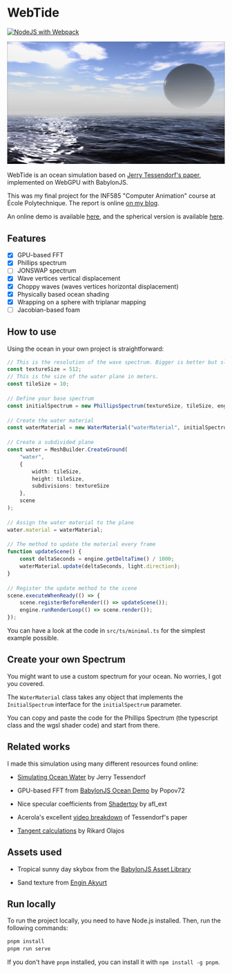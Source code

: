 # WebTide

[![NodeJS with Webpack](https://github.com/BarthPaleologue/babylonjs-template/actions/workflows/webpack.yml/badge.svg)](https://github.com/BarthPaleologue/babylonjs-template/actions/workflows/webpack.yml)

![img.png](cover.png)

WebTide is an ocean simulation based on [Jerry Tessendorf's paper](https://people.computing.clemson.edu/~jtessen/reports/papers_files/coursenotes2004.pdf), implemented on WebGPU with BabylonJS.

This was my final project for the INF585 "Computer Animation" course at École Polytechnique. The report is online [on my blog](https://barthpaleologue.github.io/Blog/posts/ocean-simulation-webgpu/).

An online demo is available [here](https://barthpaleologue.github.io/WebTide/), and the spherical version is available [here](https://barthpaleologue.github.io/WebTide/planet.html).

## Features

- [x] GPU-based FFT
- [x] Phillips spectrum
- [ ] JONSWAP spectrum
- [x] Wave vertices vertical displacement
- [x] Choppy waves (waves vertices horizontal displacement)
- [x] Physically based ocean shading
- [x] Wrapping on a sphere with triplanar mapping
- [ ] Jacobian-based foam

## How to use

Using the ocean in your own project is straightforward:

```ts
// This is the resolution of the wave spectrum. Bigger is better but slower.
const textureSize = 512;
// This is the size of the water plane in meters.
const tileSize = 10;

// Define your base spectrum
const initialSpectrum = new PhillipsSpectrum(textureSize, tileSize, engine);

// Create the water material
const waterMaterial = new WaterMaterial("waterMaterial", initialSpectrum, scene);

// Create a subdivided plane
const water = MeshBuilder.CreateGround(
    "water",
    {
        width: tileSize,
        height: tileSize,
        subdivisions: textureSize
    },
    scene
);

// Assign the water material to the plane
water.material = waterMaterial;

// The method to update the material every frame
function updateScene() {
    const deltaSeconds = engine.getDeltaTime() / 1000;
    waterMaterial.update(deltaSeconds, light.direction);
}

// Register the update method to the scene
scene.executeWhenReady(() => {
    scene.registerBeforeRender(() => updateScene());
    engine.runRenderLoop(() => scene.render());
});
```

You can have a look at the code in `src/ts/minimal.ts` for the simplest example possible.

## Create your own Spectrum

You might want to use a custom spectrum for your ocean. No worries, I got you covered.

The `WaterMaterial` class takes any object that implements the `InitialSpectrum` interface for the `initialSpectrum` parameter.

You can copy and paste the code for the Phillips Spectrum (the typescript class and the wgsl shader code) and start from there.

## Related works

I made this simulation using many different resources found online:

- [Simulating Ocean Water](https://people.computing.clemson.edu/~jtessen/reports/papers_files/coursenotes2004.pdf) by Jerry Tessendorf

- GPU-based FFT from [BabylonJS Ocean Demo](https://github.com/Popov72/OceanDemo) by Popov72

- Nice specular coefficients from [Shadertoy](https://www.shadertoy.com/view/MdXyzX) by afl_ext

- Acerola's excellent [video breakdown](https://www.youtube.com/watch?v=yPfagLeUa7k) of Tessendorf's paper

- [Tangent calculations](https://fileadmin.cs.lth.se/cs/Education/EDAF80/seminars/2022/sem_4.pdf) by Rikard Olajos

## Assets used

- Tropical sunny day skybox from the [BabylonJS Asset Library](https://doc.babylonjs.com/toolsAndResources/assetLibraries/availableTextures)

- Sand texture from [Engin Akyurt](https://unsplash.com/fr/photos/personne-portant-une-chaussure-en-cuir-noir-0uiRqKME5N4)

## Run locally

To run the project locally, you need to have Node.js installed. Then, run the following commands:

```bash
pnpm install
pnpm run serve
```

If you don't have `pnpm` installed, you can install it with `npm install -g pnpm`.
